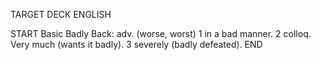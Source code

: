 TARGET DECK
ENGLISH

START
Basic
Badly
Back: adv. (worse, worst) 1 in a bad manner. 2 colloq. Very much (wants it badly). 3 severely (badly defeated).
END
